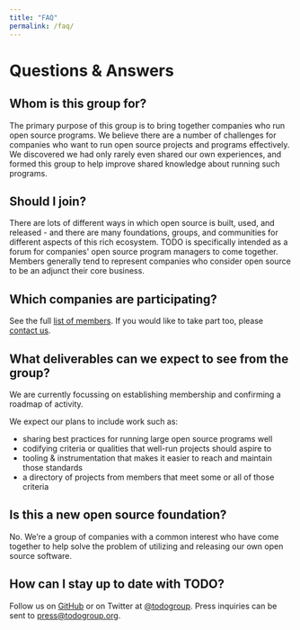 ```yaml
---
title: "FAQ"
permalink: /faq/
---
```


# Questions & Answers

## Whom is this group for?

The primary purpose of this group is to bring together companies who run open
source programs. We believe there are a number of challenges for companies who
want to run open source projects and programs effectively. We discovered we had
only rarely even shared our own experiences, and formed this group to help
improve shared knowledge about running such programs.

## Should I join?

There are lots of different ways in which open source is built, used, and
released - and there are many foundations, groups, and communities for different
aspects of this rich ecosystem. TODO is specifically intended as a forum for
companies' open source program managers to come together. Members generally tend
to represent companies who consider open source to be an adjunct their core
business.

## Which companies are participating?

See the full [list of members](/members). If you would like to take part too,
please [contact us](/join).

## What deliverables can we expect to see from the group?

We are currently focussing on establishing membership and confirming a roadmap
of activity.

We expect our plans to include work such as:

* sharing best practices for running large open source programs well
* codifying criteria or qualities that well-run projects should aspire to
* tooling & instrumentation that makes it easier to reach and maintain those standards
* a directory of projects from members that meet some or all of those criteria

## Is this a new open source foundation?

No. We’re a group of companies with a common interest who have come together to
help solve the problem of utilizing and releasing our own open source software.

## How can I stay up to date with TODO?

Follow us on [GitHub](https://github.com/todogroup) or on Twitter at
[@todogroup](https://twitter.com/todogroup). Press inquiries can be sent to
<press@todogroup.org>. 
